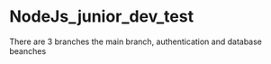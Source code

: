 # NodeJs_junior_dev_test

There are 3 branches the main branch, authentication and database beanches
